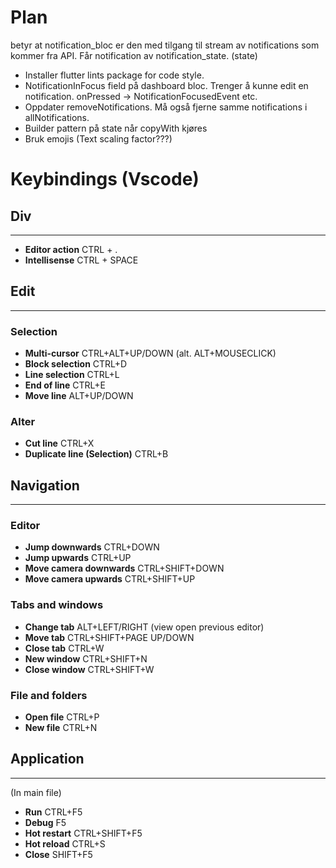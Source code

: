 # Plan

betyr at notification_bloc er den med tilgang til stream av notifications som kommer fra API.
Får notification av notification_state. (state)

<!-- TODO -->

- Installer flutter lints package for code style.
- NotificationInFocus field på dashboard bloc. Trenger å kunne edit en notification. onPressed -> NotificationFocusedEvent etc.
- Oppdater removeNotifications. Må også fjerne samme notifications i allNotifications.
- Builder pattern på state når copyWith kjøres
- Bruk emojis (Text scaling factor???)

<!-- ?New -->

# Keybindings (Vscode)

## **Div**

---

- **Editor action** CTRL + .
- **Intellisense** CTRL + SPACE

## **Edit**

---

### Selection

- **Multi-cursor** CTRL+ALT+UP/DOWN (alt. ALT+MOUSECLICK)
- **Block selection** CTRL+D
- **Line selection** CTRL+L
- **End of line** CTRL+E
- **Move line** ALT+UP/DOWN

### Alter

- **Cut line** CTRL+X
- **Duplicate line (Selection)** CTRL+B

## **Navigation**

---

### Editor

- **Jump downwards** CTRL+DOWN
- **Jump upwards** CTRL+UP
- **Move camera downwards** CTRL+SHIFT+DOWN
- **Move camera upwards** CTRL+SHIFT+UP

### Tabs and windows

- **Change tab** ALT+LEFT/RIGHT (view open previous editor)
- **Move tab** CTRL+SHIFT+PAGE UP/DOWN
- **Close tab** CTRL+W
- **New window** CTRL+SHIFT+N
- **Close window** CTRL+SHIFT+W

### File and folders

- **Open file** CTRL+P
- **New file** CTRL+N

## Application

---

(In main file)

- **Run** CTRL+F5
- **Debug** F5
- **Hot restart** CTRL+SHIFT+F5
- **Hot reload** CTRL+S
- **Close** SHIFT+F5

<!-- !Old -->

<!-- # Husk code shortcuts

## Navigation

- ctrl arrows for move

## Tabs and windows

- alt (for bytte tab)
- ctrl + shift + q (Close tab)

- ctrl+shift+n (New window)
- ctrl+shift+w (Close window)

- ctrl+shift+e (file tree)
- ctrl+n (new file)

## Edit

- ctrl + alt + arrowkeys (Multi-cursor)
- ctrl + e (recents)
- ctrl + x (Remove line)
- ctrl + w (Mark a whole bracket) (Tap flere gang per line)

## Div

- ctrl + shift + v (Preview markdown) -->
